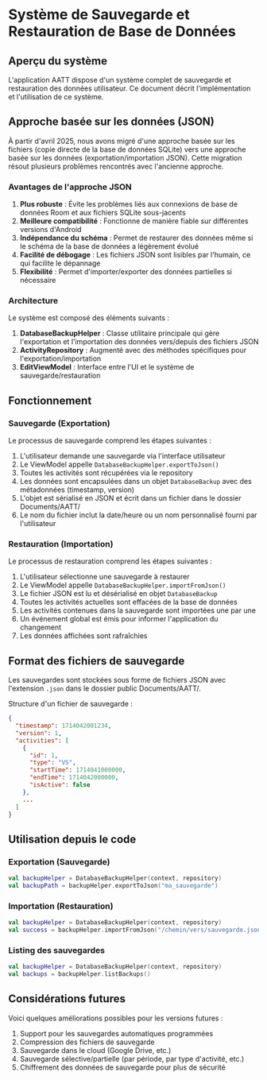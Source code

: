 # Système de Sauvegarde et Restauration de Base de Données

## Aperçu du système

L'application AATT dispose d'un système complet de sauvegarde et restauration des données utilisateur. Ce document décrit l'implémentation et l'utilisation de ce système.

## Approche basée sur les données (JSON)

À partir d'avril 2025, nous avons migré d'une approche basée sur les fichiers (copie directe de la base de données SQLite) vers une approche basée sur les données (exportation/importation JSON). Cette migration résout plusieurs problèmes rencontrés avec l'ancienne approche.

### Avantages de l'approche JSON

1. **Plus robuste** : Évite les problèmes liés aux connexions de base de données Room et aux fichiers SQLite sous-jacents
2. **Meilleure compatibilité** : Fonctionne de manière fiable sur différentes versions d'Android
3. **Indépendance du schéma** : Permet de restaurer des données même si le schéma de la base de données a légèrement évolué
4. **Facilité de débogage** : Les fichiers JSON sont lisibles par l'humain, ce qui facilite le dépannage
5. **Flexibilité** : Permet d'importer/exporter des données partielles si nécessaire

### Architecture

Le système est composé des éléments suivants :

1. **DatabaseBackupHelper** : Classe utilitaire principale qui gère l'exportation et l'importation des données vers/depuis des fichiers JSON
2. **ActivityRepository** : Augmenté avec des méthodes spécifiques pour l'exportation/importation
3. **EditViewModel** : Interface entre l'UI et le système de sauvegarde/restauration

## Fonctionnement

### Sauvegarde (Exportation)

Le processus de sauvegarde comprend les étapes suivantes :

1. L'utilisateur demande une sauvegarde via l'interface utilisateur
2. Le ViewModel appelle `DatabaseBackupHelper.exportToJson()`
3. Toutes les activités sont récupérées via le repository
4. Les données sont encapsulées dans un objet `DatabaseBackup` avec des métadonnées (timestamp, version)
5. L'objet est sérialisé en JSON et écrit dans un fichier dans le dossier Documents/AATT/
6. Le nom du fichier inclut la date/heure ou un nom personnalisé fourni par l'utilisateur

### Restauration (Importation)

Le processus de restauration comprend les étapes suivantes :

1. L'utilisateur sélectionne une sauvegarde à restaurer
2. Le ViewModel appelle `DatabaseBackupHelper.importFromJson()`
3. Le fichier JSON est lu et désérialisé en objet `DatabaseBackup`
4. Toutes les activités actuelles sont effacées de la base de données
5. Les activités contenues dans la sauvegarde sont importées une par une
6. Un événement global est émis pour informer l'application du changement
7. Les données affichées sont rafraîchies

## Format des fichiers de sauvegarde

Les sauvegardes sont stockées sous forme de fichiers JSON avec l'extension `.json` dans le dossier public Documents/AATT/.

Structure d'un fichier de sauvegarde :
```json
{
  "timestamp": 1714042001234,
  "version": 1,
  "activities": [
    {
      "id": 1,
      "type": "VS",
      "startTime": 1714041000000,
      "endTime": 1714042000000,
      "isActive": false
    },
    ...
  ]
}
```

## Utilisation depuis le code

### Exportation (Sauvegarde)

```kotlin
val backupHelper = DatabaseBackupHelper(context, repository)
val backupPath = backupHelper.exportToJson("ma_sauvegarde")
```

### Importation (Restauration)

```kotlin
val backupHelper = DatabaseBackupHelper(context, repository)
val success = backupHelper.importFromJson("/chemin/vers/sauvegarde.json")
```

### Listing des sauvegardes

```kotlin
val backupHelper = DatabaseBackupHelper(context, repository)
val backups = backupHelper.listBackups()
```

## Considérations futures

Voici quelques améliorations possibles pour les versions futures :

1. Support pour les sauvegardes automatiques programmées
2. Compression des fichiers de sauvegarde
3. Sauvegarde dans le cloud (Google Drive, etc.)
4. Sauvegarde sélective/partielle (par période, par type d'activité, etc.)
5. Chiffrement des données de sauvegarde pour plus de sécurité